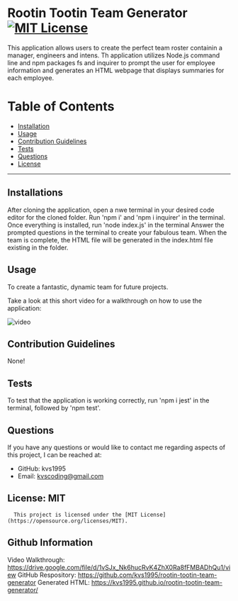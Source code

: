 # Rootin Tootin Team Generator [![MIT License](<https://img.shields.io/badge/License-MIT-green.svg>)](https://opensource.org/licenses/MIT)

  This application allows users to create the perfect team roster containin a manager, engineers and intens. Th application utilizes Node.js command line and npm packages fs and inquirer to prompt the user for employee information and generates an HTML webpage that displays summaries for each employee.  

  # Table of Contents
  * [Installation](#installation)
  * [Usage](#usage)
  * [Contribution Guidelines](#contribution-guidelines)
  * [Tests](#tests)
  * [Questions](#questions)
  * [License](#license)

  ---
  ## Installations
  After cloning the application, open a nwe terminal in your desired code editor for the cloned folder. Run 'npm i' and 'npm i inquirer' in the terminal. Once everything is installed, run 'node index.js' in the terminal Answer the prompted questions in the terminal to create your fabulous team. When the team is complete, the HTML file will be generated in the index.html file existing in the folder. 

  ## Usage
  To create a fantastic, dynamic team for future projects. 
  
  Take a look at this short video for a walkthrough on how to use the application:

  ![video](./Assets/Team_Generator_Walkthrough.gif)

  ## Contribution Guidelines
  None!

  ## Tests
  To test that the application is working correctly, run 'npm i jest' in the terminal, followed by 'npm test'. 

  ## Questions
  
  If you have any questions or would like to contact me regarding aspects of this project, I can be reached at:
  * GitHub: kvs1995
  * Email: kvscoding@gmail.com


  ## License: MIT
      This project is licensed under the [MIT License](https://opensource.org/licenses/MIT).

  ## Github Information
  Video Walkthrough: https://drive.google.com/file/d/1vSJx_Nk6hucRvK4ZhX0Ra8fFMBADhQu1/view
  GitHub Respository: https://github.com/kvs1995/rootin-tootin-team-generator
  Generated HTML: https://kvs1995.github.io/rootin-tootin-team-generator/
